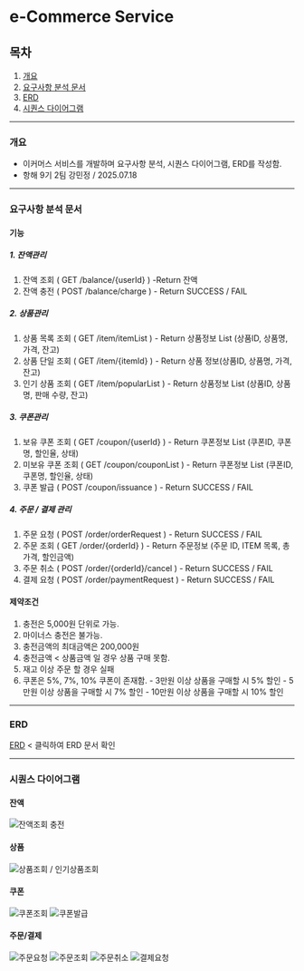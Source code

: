 # e-Commerce Service

## 목차
1. [개요](###개요)
2. [요구사항 분석 문서](###요구사항-분석-문서)
3. [ERD](###ERD)
4. [시퀀스 다이어그램](###시퀀스-다이어그램)
---
### 개요
- 이커머스 서비스를 개발하며 요구사항 분석, 시퀀스 다이어그램, ERD를 작성함.
- 항해 9기 2팀 강민정 / 2025.07.18
---
### 요구사항 분석 문서
#### 기능
##### 1. 잔액관리
  1) 잔액 조회 ( GET /balance/{userId} ) 
	-Return 잔액
  2) 잔액 충전 ( POST /balance/charge )
    - Return SUCCESS / FAIL
        
##### 2. 상품관리
  1) 상품 목록 조회 ( GET /item/itemList ) 
    - Return 상품정보 List (상품ID, 상품명, 가격, 잔고)
  2) 상품 단일 조회 ( GET /item/{itemId} ) 
    - Return 상품 정보(상품ID, 상품명, 가격, 잔고)
  3) 인기 상품 조회 ( GET /item/popularList ) 
    - Return 상품정보 List (상품ID, 상품명, 판매 수량, 잔고)
			
##### 3. 쿠폰관리
  1) 보유 쿠폰 조회 ( GET /coupon/{userId} )
    - Return 쿠폰정보 List (쿠폰ID, 쿠폰명, 할인율, 상태)
  2) 미보유 쿠폰 조회 ( GET /coupon/couponList )
    - Return 쿠폰정보 List (쿠폰ID, 쿠폰명, 할인율, 상태)
  3) 쿠폰 발급 ( POST /coupon/issuance )
    - Return SUCCESS / FAIL

##### 4. 주문 / 결제 관리
  1) 주문 요청 ( POST /order/orderRequest )
    - Return SUCCESS / FAIL
  2) 주문 조회 ( GET /order/{orderId} )
    - Return 주문정보 (주문 ID, ITEM 목록, 총 가격, 할인금액)
  3) 주문 취소 ( POST /order/{orderId}/cancel )
    - Return SUCCESS / FAIL
  4) 결제 요청 ( POST /order/paymentRequest )
    - Return SUCCESS / FAIL

#### 제약조건
  1. 충전은 5,000원 단위로 가능.
  2. 마이너스 충전은 불가능.
  3. 충전금액의 최대금액은 200,000원
  4. 충전금액 < 상품금액 일 경우 상품 구매 못함.
  5. 재고 이상 주문 할 경우 실패
  6. 쿠폰은 5%, 7%, 10% 쿠폰이 존재함.
    - 3만원 이상 상품을 구매할 시 5% 할인
    - 5만원 이상 상품을 구매할 시 7% 할인
    - 10만원 이상 상품을 구매할 시 10% 할인
---
### ERD
[ERD](/docs/2-1ERD.pdf) < 클릭하여 ERD 문서 확인



---
### 시퀀스 다이어그램
#### 잔액
![잔액조회 충전](/docs/잔액조회_충전.png)
#### 상품
![상품조회 / 인기상품조회](/docs/상품조회_인기상품.png)
#### 쿠폰
![쿠폰조회](/docs/쿠폰조회.png)
![쿠폰발급](/docs/쿠폰발급.png)
#### 주문/결제
![주문요청](/docs/주문요청.png)
![주문조회](/docs/주문조회.png)
![주문취소](/docs/주문취소.png)
![결제요청](/docs/결제요청.png)
